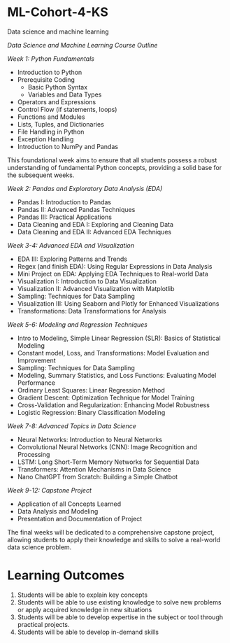 # ML-Cohort-4-KS
 Data science and machine learning

*Data Science and Machine Learning Course Outline*

*Week 1: Python Fundamentals*
- Introduction to Python
- Prerequisite Coding 
  - Basic Python Syntax
  - Variables and Data Types
- Operators and Expressions
- Control Flow (if statements, loops)
- Functions and Modules
- Lists, Tuples, and Dictionaries
- File Handling in Python
- Exception Handling
- Introduction to NumPy and Pandas

This foundational week aims to ensure that all students possess a robust understanding of fundamental Python concepts, providing a solid base for the subsequent weeks.

*Week 2: Pandas and Exploratory Data Analysis (EDA)*
- Pandas I: Introduction to Pandas
- Pandas II: Advanced Pandas Techniques
- Pandas III: Practical Applications
- Data Cleaning and EDA I: Exploring and Cleaning Data
- Data Cleaning and EDA II: Advanced EDA Techniques

*Week 3-4: Advanced EDA and Visualization*
- EDA III: Exploring Patterns and Trends
- Regex (and finish EDA): Using Regular Expressions in Data Analysis
- Mini Project on EDA: Applying EDA Techniques to Real-world Data
- Visualization I: Introduction to Data Visualization
- Visualization II: Advanced Visualization with Matplotlib
- Sampling: Techniques for Data Sampling
- Visualization III: Using Seaborn and Plotly for Enhanced Visualizations
- Transformations: Data Transformations for Analysis

*Week 5-6: Modeling and Regression Techniques*
- Intro to Modeling, Simple Linear Regression (SLR): Basics of Statistical Modeling
- Constant model, Loss, and Transformations: Model Evaluation and Improvement
- Sampling: Techniques for Data Sampling
- Modeling, Summary Statistics, and Loss Functions: Evaluating Model Performance
- Ordinary Least Squares: Linear Regression Method
- Gradient Descent: Optimization Technique for Model Training
- Cross-Validation and Regularization: Enhancing Model Robustness
- Logistic Regression: Binary Classification Modeling

*Week 7-8: Advanced Topics in Data Science*
- Neural Networks: Introduction to Neural Networks
- Convolutional Neural Networks (CNN): Image Recognition and Processing
- LSTM: Long Short-Term Memory Networks for Sequential Data
- Transformers: Attention Mechanisms in Data Science
- Nano ChatGPT from Scratch: Building a Simple Chatbot

*Week 9-12: Capstone Project*
- Application of all Concepts Learned
- Data Analysis and Modeling
- Presentation and Documentation of Project

The final weeks will be dedicated to a comprehensive capstone project, allowing students to apply their knowledge and skills to solve a real-world data science problem.

# Learning Outcomes
1. Students will be able to explain key concepts
2. Students will be able to use existing knowledge to solve new problems or apply acquired knowledge in new situations
3. Students will be able to develop expertise in the subject or tool through practical projects.
4. Students will be able to develop in-demand skills
